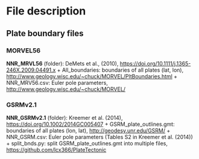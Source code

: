 # File description

## Plate boundary files

### MORVEL56
**NNR_MRVL56** (folder): DeMets et al., (2010), https://doi.org/10.1111/j.1365-246X.2009.04491.x
    + All_boundaries: boundaries of all plates (lat, lon), http://www.geology.wisc.edu/~chuck/MORVEL/PltBoundaries.html
    + NNR_MRV56.csv:  Euler pole parameters, http://www.geology.wisc.edu/~chuck/MORVEL/

### GSRMv2.1
**NNR_GSRMv2.1** (folder): Kreemer et al. (2014), https://doi.org/10.1002/2014GC005407
    + GSRM_plate_outlines.gmt:    boundaries of all plates (lon, lat), http://geodesy.unr.edu/GSRM/
    + NNR_GSRM.csv:               Euler pole parameters (Tables S2 in  Kreemer et al. (2014))
    + split_bnds.py:              split GSRM_plate_outlines.gmt into multiple files, https://github.com/lcx366/PlateTectonic
